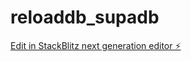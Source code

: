 # reloaddb_supadb

[Edit in StackBlitz next generation editor ⚡️](https://stackblitz.com/~/github.com/physikal/reloaddb_supadb)